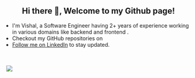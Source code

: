 <!--**vishalvkm12/vishalvkm12** is a ✨ _special_ ✨ repository because its `README.md` (this file) appears on your GitHub profile.-->

<h2 align="center">Hi there 👋, Welcome to my Github page!</h2>
<ul>
  <li>I'm Vishal, a Software Engineer having 2+ years of experience working in various domains like backend and frontend  .</li>
  <li>Checkout my GitHub repositories on <a href = "https://github.com/vishalvkm12/">
  <li>Follow me on <a href="https://www.linkedin.com/in/mishra-vishall/">LinkedIn</a> to stay updated.</li>
</ul>

&nbsp;
<p>&nbsp;<img align="center" />
<img align="center" src="https://github-readme-stats.vercel.app/api/top-langs/?username=ashishps1&layout=compact&hide_border=true&&langs_count=10&show_icons=true&theme=transparent" />
</p>
